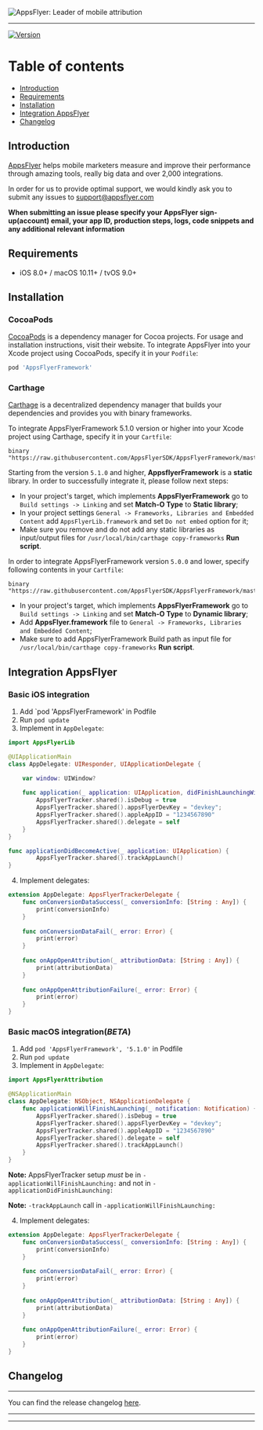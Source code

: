 ![AppsFlyer: Leader of mobile attribution](https://raw.githubusercontent.com/AppsFlyerSDK/AppsFlyerFramework/master/repository_assets/AF_color_medium.png)

-----------
[![Version](https://img.shields.io/cocoapods/v/AppsFlyerFramework.svg?style=flat)](http://cocoapods.org/pods/AppsFlyerFramework)

# Table of contents
- [Introduction](#introduction)
- [Requirements](#requirements)
- [Installation](#installation)
- [Integration AppsFlyer](#integration-appsflyer)
- [Changelog](#changelog)

## Introduction
[AppsFlyer](https://www.appsflyer.com/) helps mobile marketers measure and improve their performance through amazing tools, really big data and over 2,000 integrations.


In order for us to provide optimal support, we would kindly ask you to submit any issues to support@appsflyer.com

**When submitting an issue please specify your AppsFlyer sign-up(account) email, your app ID, production steps, logs, code snippets and any additional relevant information**

## Requirements
- iOS 8.0+ / macOS 10.11+ / tvOS 9.0+

## Installation

### CocoaPods

[CocoaPods](https://cocoapods.org) is a dependency manager for Cocoa projects. For usage and installation instructions, visit their website. To integrate AppsFlyer into your Xcode project using CocoaPods, specify it in your `Podfile`:

```ruby
pod 'AppsFlyerFramework'
```

### Carthage

[Carthage](https://github.com/Carthage/Carthage) is a decentralized dependency manager that builds your dependencies and provides you with binary frameworks. 

To integrate AppsFlyerFramework 5.1.0 version or higher into your Xcode project using Carthage, specify it in your `Cartfile`:

```ogdl
binary "https://raw.githubusercontent.com/AppsFlyerSDK/AppsFlyerFramework/master/AppsFlyerLib.json"
```
Starting from the version `5.1.0` and higher, **AppsflyerFramework** is a **static** library. In order to successfully integrate it, please follow next steps: 

- In your project's target, which implements **AppsFlyerFramework** go to `Build settings -> Linking` and set **Match-O Type** to **Static library**;
- In your project settings `General -> Frameworks, Libraries and Embedded Content`  add `AppsFlyerLib.framework` and set `Do not embed` option for it;
- Make sure you remove and do not add any static libraries as input/output files for `/usr/local/bin/carthage copy-frameworks` **Run script**.

In order to integrate AppsFlyerFramework version `5.0.0` and lower, specify following contents in your `Cartfile`:

```ogdl
binary "https://raw.githubusercontent.com/AppsFlyerSDK/AppsFlyerFramework/master/AppsFlyerTracker.json"
```

- In your project's target, which implements **AppsFlyerFramework** go to `Build settings -> Linking` and set **Match-O Type** to **Dynamic library**;
- Add **AppsFlyer.framework** file to `General -> Frameworks, Libraries and Embedded Content`;
- Make sure to add AppsFlyerFramework Build path as input file for `/usr/local/bin/carthage copy-frameworks` **Run script**.

## Integration AppsFlyer

### Basic iOS integration

1. Add `pod 'AppsFlyerFramework' in Podfile
2. Run `pod update`
3. Implement in ```AppDelegate```:
```swift
import AppsFlyerLib

@UIApplicationMain
class AppDelegate: UIResponder, UIApplicationDelegate {

    var window: UIWindow?
    
    func application(_ application: UIApplication, didFinishLaunchingWithOptions launchOptions: [UIApplicationLaunchOptionsKey: Any]?) -> Bool {
        AppsFlyerTracker.shared().isDebug = true
        AppsFlyerTracker.shared().appsFlyerDevKey = "devkey";
        AppsFlyerTracker.shared().appleAppID = "1234567890"
        AppsFlyerTracker.shared().delegate = self
    }
}

func applicationDidBecomeActive(_ application: UIApplication) {        
        AppsFlyerTracker.shared().trackAppLaunch()
}
```
4. Implement delegates:
```swift
extension AppDelegate: AppsFlyerTrackerDelegate {
    func onConversionDataSuccess(_ conversionInfo: [String : Any]) {
        print(conversionInfo)
    }
    
    func onConversionDataFail(_ error: Error) {
        print(error)
    }
    
    func onAppOpenAttribution(_ attributionData: [String : Any]) {
        print(attributionData)
    }
    
    func onAppOpenAttributionFailure(_ error: Error) {
        print(error)
    }
}    
```

### Basic macOS integration(*BETA*)

1. Add `pod 'AppsFlyerFramework', '5.1.0'` in Podfile
2. Run `pod update`
3. Implement in ```AppDelegate```:
```swift
import AppsFlyerAttribution

@NSApplicationMain
class AppDelegate: NSObject, NSApplicationDelegate {
    func applicationWillFinishLaunching(_ notification: Notification) {
        AppsFlyerTracker.shared().isDebug = true
        AppsFlyerTracker.shared().appsFlyerDevKey = "devkey";
        AppsFlyerTracker.shared().appleAppID = "1234567890"
        AppsFlyerTracker.shared().delegate = self
        AppsFlyerTracker.shared().trackAppLaunch()
    }
}    
```
**Note:** AppsFlyerTracker setup *must* be in `-applicationWillFinishLaunching:` and not in `-applicationDidFinishLaunching:`

**Note:** `-trackAppLaunch` call in `-applicationWillFinishLaunching:`

4. Implement delegates:
```swift
extension AppDelegate: AppsFlyerTrackerDelegate {
    func onConversionDataSuccess(_ conversionInfo: [String : Any]) {
        print(conversionInfo)
    }
    
    func onConversionDataFail(_ error: Error) {
        print(error)
    }
    
    func onAppOpenAttribution(_ attributionData: [String : Any]) {
        print(attributionData)
    }
    
    func onAppOpenAttributionFailure(_ error: Error) {
        print(error)
    }
}    
```

## Changelog
------------

You can find the release changelog [here](https://support.appsflyer.com/hc/en-us/articles/115001224823-AppsFlyer-iOS-SDK-Release-Notes).

---

----------
